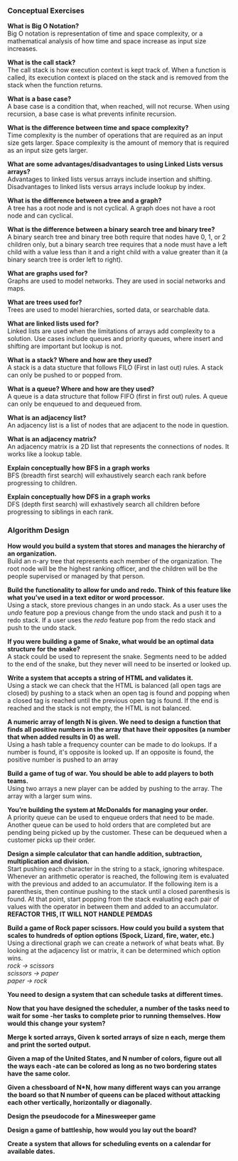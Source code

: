 ### Conceptual Exercises

__What is Big O Notation?__  
  Big O notation is representation of time and space complexity, or a mathematical analysis of how time and space increase as input size increases.  
  
__What is the call stack?__  
  The call stack is how execution context is kept track of. When a function is called, its execution context is placed on the stack and is removed from the stack when the function returns.
  
__What is a base case?__  
  A base case is a condition that, when reached, will not recurse. When using recursion, a base case is what prevents infinite recursion.
  
__What is the difference between time and space complexity?__  
  Time complexity is the number of operations that are required as an input size gets larger. Space complexity is the amount of memory that is required as an input size gets larger.
  
__What are some advantages/disadvantages to using Linked Lists versus arrays?__  
  Advantages to linked lists versus arrays include insertion and shifting. Disadvantages to linked lists versus arrays include lookup by index.

__What is the difference between a tree and a graph?__  
  A tree has a root node and is not cyclical. A graph does not have a root node and can cyclical.
  
__What is the difference between a binary search tree and binary tree?__  
  A binary search tree and binary tree both require that nodes have 0, 1, or 2 children only, but a binary search tree requires that a node must have a left child with a value less than it and a right child with a value greater than it (a binary search tree is order left to right).

__What are graphs used for?__  
  Graphs are used to model networks. They are used in social networks and maps.
  
__What are trees used for?__  
  Trees are used to model hierarchies, sorted data, or searchable data.
  
__What are linked lists used for?__  
  Linked lists are used when the limitations of arrays add complexity to a solution. Use cases include queues and priority queues, where insert and shifting are important but lookup is not.
  
__What is a stack? Where and how are they used?__  
  A stack is a data stucture that follows FILO (First in last out) rules. A stack can only be pushed to or popped from.
  
__What is a queue? Where and how are they used?__  
  A queue is a data structure that follow FIFO (first in first out) rules. A queue can only be enqueued to and dequeued from.
  
__What is an adjacency list?__  
  An adjacency list is a list of nodes that are adjacent to the node in question.
  
__What is an adjacency matrix?__  
  An adjacency matrix is a 2D list that represents the connections of nodes. It works like a lookup table.

__Explain conceptually how BFS in a graph works__  
  BFS (breadth first search) will exhaustively search each rank before progressing to children.

__Explain conceptually how DFS in a graph works__  
  DFS (depth first search) will exhastively search all children before progressing to siblings in each rank.
  

### Algorithm Design
  
  
__How would you build a system that stores and manages the hierarchy of an organization.__  
  Build an n-ary tree that represents each member of the organization. The root node will be the highest ranking officer, and the children will be the people supervised or managed by that person.

__Build the functionality to allow for undo and redo. Think of this feature like what you’ve used in a text editor or word processor.__  
  Using a stack, store previous changes in an undo stack. As a user uses the _undo_ feature pop a previous change from the undo stack and push it to a redo stack. If a user uses the _redo_ feature pop from the redo stack and push to the undo stack.


__If you were building a game of Snake, what would be an optimal data structure for the snake?__  
  A stack could be used to represent the snake. Segments need to be added to the end of the snake, but they never will need to be inserted or looked up.

__Write a system that accepts a string of HTML and validates it.__  
  Using a stack we can check that the HTML is balanced (all open tags are closed) by pushing to a stack when an open tag is found and popping when a closed tag is reached until the previous open tag is found. If the end is reached and the stack is not empty, the HTML is not balanced.

__A numeric array of length N is given. We need to design a function that finds all positive numbers in the array that have their opposites (a number that when added results in 0) as well.__  
  Using a hash table a frequency counter can be made to do lookups. If a number is found, it's opposite is looked up. If an opposite is found, the positive number is pushed to an array

__Build a game of tug of war. You should be able to add players to both teams.__  
  Using two arrays a new player can be added by pushing to the array. The array with a larger sum wins.

__You’re building the system at McDonalds for managing your order.__  
  A priority queue can be used to enqueue orders that need to be made. Another queue can be used to hold orders that are completed but are pending being picked up by the customer. These can be dequeued when a customer picks up their order.

__Design a simple calculator that can handle addition, subtraction, multiplication and division.__  
  Start pushing each character in the string to a stack, ignoring whitespace. Whenever an arithmetic operator is reached, the following item is evaluated with the previous and added to an accumulator. If the following item is a parenthesis, then continue pushing to the stack until a closed parenthesis is found. At that point, start popping from the stack evaluating each pair of values with the operator in between them and added to an accumulator.  __REFACTOR THIS, IT WILL NOT HANDLE PEMDAS__

__Build a game of Rock paper scissors. How could you build a system that scales to hundreds of option options (Spock, Lizard, fire, water, etc.)__  
  Using a directional graph we can create a network of what beats what. By looking at the adjacency list or matrix, it can be determined which option wins.  
  _rock -> scissors_  
  _scissors -> paper_  
  _paper -> rock_  

__You need to design a system that can schedule tasks at different times.__  


__Now that you have designed the scheduler, a number of the tasks need to wait for some -her tasks to complete prior to running themselves. How would this change your system?__  


__Merge k sorted arrays, Given k sorted arrays of size n each, merge them and print the sorted output.__  


__Given a map of the United States, and N number of colors, figure out all the ways each -ate can be colored as long as no two bordering states have the same color.__  


__Given a chessboard of N*N, how many different ways can you arrange the board so that N number of queens can be placed without attacking each other vertically, horizontally or diagonally.__  


__Design the pseudocode for a Minesweeper game__  


__Design a game of battleship, how would you lay out the board?__  


__Create a system that allows for scheduling events on a calendar for available dates.__  



